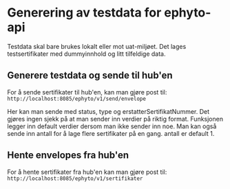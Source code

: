 # Generering av testdata for ephyto-api

Testdata skal bare brukes lokalt eller mot uat-miljøet. Det lages testsertifikater med dummyinnhold og litt tilfeldige data.

## Generere testdata og sende til hub'en

For å sende sertifikater til hub'en, kan man gjøre post til:
```http://localhost:8085/ephyto/v1/send/envelope```

Her kan man sende med status, type og erstatterSertifikatNummer. Det gjøres ingen sjekk på at man sender inn verdier på riktig format. Funksjonen legger inn default verdier dersom man ikke sender inn noe.
Man kan også sende inn antall for å lage flere sertifikater på en gang. antall er default 1.

## Hente envelopes fra hub'en

For å hente sertifikater fra hub'en kan man gjøre post til:
```http://localhost:8085/ephyto/v1/sertifikater```
